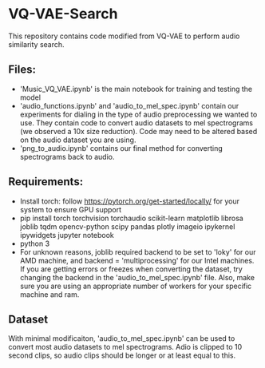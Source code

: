 # VQ-VAE-Search

This repository contains code modified from VQ-VAE to perform audio similarity search. 

## Files:
- 'Music_VQ_VAE.ipynb' is the main notebook for training and testing the model
- 'audio_functions.ipynb' and 'audio_to_mel_spec.ipynb' contain our experiments for dialing in the type of audio preprocessing we wanted to use. They contain code to convert audio datasets to mel spectrograms (we observed a 10x size reduction). Code may need to be altered based on the audio dataset you are using.
- 'png_to_audio.ipynb' contains our final method for converting spectrograms back to audio. 

## Requirements:
- Install torch: follow https://pytorch.org/get-started/locally/ for your system to ensure GPU support
- pip install torch torchvision torchaudio scikit-learn matplotlib librosa joblib tqdm opencv-python scipy pandas plotly imageio ipykernel ipywidgets jupyter notebook 
- python 3
- For unknown reasons, joblib required backend to be set to 'loky' for our AMD machine, and backend = 'multiprocessing' for our Intel machines. If you are getting errors or freezes when converting the dataset, try changing the backend in the 'audio_to_mel_spec.ipynb' file. Also, make sure you are using an appropriate number of workers for your specific machine and ram.

## Dataset
With minimal modificaiton, 'audio_to_mel_spec.ipynb' can be used to convert most audio datasets to mel spectrograms. Adio is clipped to 10 second clips, so audio clips should be longer or at least equal to this. 